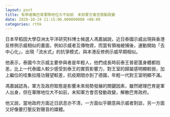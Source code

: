 ```yaml
---
layout: post
title: 有學者稱巴育軍隊地位大不如前　未知軍方會否發動政變
date: 2020-10-19 21:15:06.000000000 +08:00
categories: rthk
---
```


日本早稻田大學亞洲太平洋研究科博士候選人馮嘉誠說，近日泰國示威出現與香港反修例示威相似的畫面，例如示威者互傳物資，而當有領袖被捕後，運動開始「去中心化」，出現「流水式」的抗爭模式，與本港反修例示威早期相似。

他表示，泰國今次示威主要參與者是年輕人，他們成長時前泰王普密蓬身體都抱恙，比上一代泰國人較少感受到泰王的實質影響力，對王室的歸屬感明顯較弱，加上繼位的哇集拉隆功聲望較差，抗疫期間亦到了德國，年輕一代對王室明顯不滿。

馮嘉誠認為，軍方及政府取態是影響未來局勢發展的關鍵因素，雖然總理巴育是軍人出身，但在軍隊地位大不如前，未知軍方會否發動政變，解散巴育政府。

他又說，當地政府方面近日訊息亦不清，一方面似乎願意與示威者對談，另一方面又好像要打壓反對聲音的媒體。
